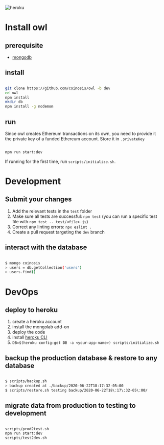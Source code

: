 ![heroku](http://heroku-badge.herokuapp.com/?app=coinosis&svg=1)

# Install owl

## prerequisite

* [mongodb](https://docs.mongodb.com/manual/administration/install-community/)

## install

```bash

git clone https://github.com/coinosis/owl -b dev
cd owl
npm install
mkdir db
npm install -g nodemon

```

## run

Since owl creates Ethereum transactions on its own, you need to provide it the private key of a funded Ethereum account. Store it in `.privateKey`

```bash

npm run start:dev

```

If running for the first time, run `scripts/initialize.sh`.

# Development

## Submit your changes

1. Add the relevant tests in the `test` folder
2. Make sure all tests are successful: `npm test` (you can run a specific test file with `npm test -- test/<file>.js`)
3. Correct any linting errors: `npx eslint .`
4. Create a pull request targeting the `dev` branch

## interact with the database

```bash

$ mongo coinosis
> users = db.getCollection('users')
> users.find()

```

# DevOps

## deploy to heroku

1. create a heroku account
2. install the mongolab add-on
3. deploy the code
2. install [heroku CLI](https://devcenter.heroku.com/articles/heroku-cli#download-and-install)
4. `DB=$(heroku config:get DB -a <your-app-name>) scripts/initialize.sh`

## backup the production database & restore to any database

```bash

$ scripts/backup.sh
> backup created at ./backup/2020-06-22T18:17:32-05:00
$ scripts/restore.sh testing backup/2020-06-22T18\:17\:32-05\:00/

```

## migrate data from production to testing to development

```bash

scripts/prod2test.sh
npm run start:dev
scripts/test2dev.sh

```
